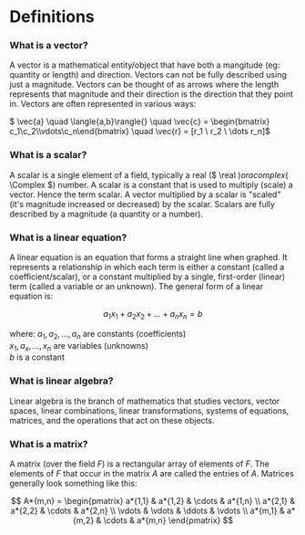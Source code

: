 # Definitions

### What is a vector?

A vector is a mathematical entity/object that have both a mangitude (eg: quantity or length) and direction. Vectors can not be fully described using just a magnitude. Vectors can be thought of as arrows where the length represents that magnitude and their direction is the direction that they point in. Vectors are often represented in various ways:

$ \vec{a} \quad \langle{a,b}\rangle{} \quad \vec{c} = \begin{bmatrix} c_1\\c_2\\\vdots\\c_n\end{bmatrix} \quad \vec{r} = [r_1 \ r_2 \ \dots r_n]$

### What is a scalar?

A scalar is a single element of a field, typically a real ($ \real $) or a complex ($ \Complex $) number. A scalar is a constant that is used to multiply (scale) a vector. Hence the term scalar. A vector multiplied by a scalar is "scaled" (it's magnitude increased or decreased) by the scalar. Scalars are fully described by a magnitude (a quantity or a number).

### What is a linear equation?

A linear equation is an equation that forms a straight line when graphed. It represents a relationship in which each term is either a constant (called a coefficient/scalar), or a constant multiplied by a single, first-order (linear) term (called a variable or an unknown). The general form of a linear equation is:

$$
\begin{equation}
a_1x_1 + a_2x_2 + ... + a_nx_n = b
\end{equation}
$$

where:
$a_1, a_2, ... , a_n$ are constants (coefficients)  
$x_1, a_x, ... , x_n$ are variables (unknowns)  
$b$ is a constant

### What is linear algebra?

Linear algebra is the branch of mathematics that studies vectors, vector spaces, linear combinations, linear transformations, systems of equations, matrices, and the operations that act on these objects.

### What is a matrix?

A matrix (over the field $F$) is a rectangular array of elements of $F$. The elements of $F$ that occur in the matrix $A$ are called the entries of $A$. Matrices generally look something like this:

$$
A*{m,n} =
\begin{pmatrix}
a*{1,1} & a*{1,2} & \cdots & a*{1,n} \\
a*{2,1} & a*{2,2} & \cdots & a*{2,n} \\
\vdots & \vdots & \ddots & \vdots \\
a*{m,1} & a*{m,2} & \cdots & a*{m,n}
\end{pmatrix}
$$
